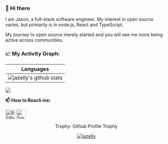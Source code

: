 ### 👋 Hi there

I am Jason, a full-stack software engineer. My interest in open source varies, but primarily is in node.js, React and TypeScript.

My journey to open source merely started and you will see me more being active across communities.


### 📈 My Activity Graph:
| Languages                                                                                                                        |
|---------------------------------------------------------------------------------------------------------------------------|
| ![jazelly's github stats](https://github-readme-stats.vercel.app/api/top-langs/?username=jazelly&theme=radical&layout=compact) |


<img src="https://github-readme-streak-stats.herokuapp.com/?user=jazelly"></img>


**📫 How to Reach me:**
<p align="left">
<a href="https://linkedin.com/in/jazelly" target="blank"><img align="center" src="https://raw.githubusercontent.com/BEPb/BEPb/master/assets/linkedin.svg" alt="BEPb" height="30" width="30" /></a>
<a href="mailto:xzha4350@gmail.com" target="blank"><img align="center" src="https://raw.githubusercontent.com/BEPb/BEPb/master/assets/gmail.svg" alt="Gmail" height="30" width="30" /></a>
</p>


<div align="center">
<summary>Trophy: Github Profile Trophy</summary>
</div>

<p align="center"> 
<a href="https://github.com/ryo-ma/github-profile-trophy"><img src="https://github-profile-trophy.vercel.app/?username=jazelly" alt="jazelly" /></a>
</p>
